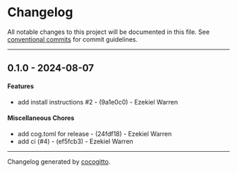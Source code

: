 # Changelog
All notable changes to this project will be documented in this file. See [conventional commits](https://www.conventionalcommits.org/) for commit guidelines.

- - -
## 0.1.0 - 2024-08-07
#### Features
- add install instructions #2 - (9a1e0c0) - Ezekiel Warren
#### Miscellaneous Chores
- add cog.toml for release - (24fdf18) - Ezekiel Warren
- add ci (#4) - (ef5fcb3) - Ezekiel Warren

- - -

Changelog generated by [cocogitto](https://github.com/cocogitto/cocogitto).